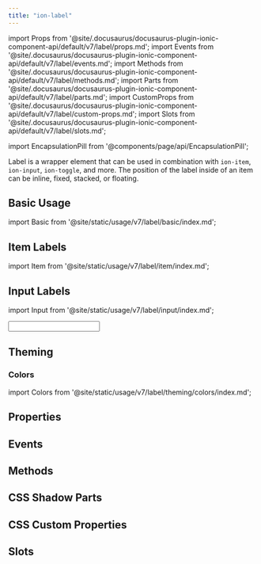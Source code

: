 ```yaml
---
title: "ion-label"
---
```

import Props from '@site/.docusaurus/docusaurus-plugin-ionic-component-api/default/v7/label/props.md';
import Events from '@site/.docusaurus/docusaurus-plugin-ionic-component-api/default/v7/label/events.md';
import Methods from '@site/.docusaurus/docusaurus-plugin-ionic-component-api/default/v7/label/methods.md';
import Parts from '@site/.docusaurus/docusaurus-plugin-ionic-component-api/default/v7/label/parts.md';
import CustomProps from '@site/.docusaurus/docusaurus-plugin-ionic-component-api/default/v7/label/custom-props.md';
import Slots from '@site/.docusaurus/docusaurus-plugin-ionic-component-api/default/v7/label/slots.md';

<head>
  <title>Item Label Color and Properties for Applications | ion-label</title>
  <meta name="description" content="Label is a wrapper element that can be used in combination with other Ionic components. Easily design item label colors and other properties with ion-label." />
</head>

import EncapsulationPill from '@components/page/api/EncapsulationPill';

<EncapsulationPill type="scoped" />

Label is a wrapper element that can be used in combination with `ion-item`, `ion-input`, `ion-toggle`, and more. The position of the label inside of an item can be inline, fixed, stacked, or floating.


## Basic Usage

import Basic from '@site/static/usage/v7/label/basic/index.md';

<Basic />

## Item Labels

import Item from '@site/static/usage/v7/label/item/index.md';

<Item />

## Input Labels

import Input from '@site/static/usage/v7/label/input/index.md';

<Input />

## Theming

### Colors

import Colors from '@site/static/usage/v7/label/theming/colors/index.md';

<Colors />


## Properties
<Props />

## Events
<Events />

## Methods
<Methods />

## CSS Shadow Parts
<Parts />

## CSS Custom Properties
<CustomProps />

## Slots
<Slots />
